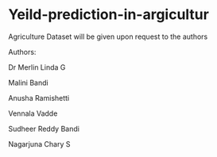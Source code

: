 # Yeild-prediction-in-argicultur
Agriculture
Dataset will be given upon request to the authors

Authors:

Dr Merlin Linda G

Malini Bandi

Anusha Ramishetti

Vennala Vadde

Sudheer Reddy Bandi

Nagarjuna Chary S
